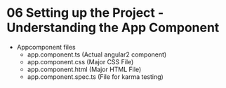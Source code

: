 # 06 Setting up the Project - Understanding the App Component


- Appcomponent files
	- app.component.ts (Actual angular2 component)
	- app.component.css (Major CSS File)
	- app.component.html (Major HTML File)
	- app.component.spec.ts (File for karma testing)